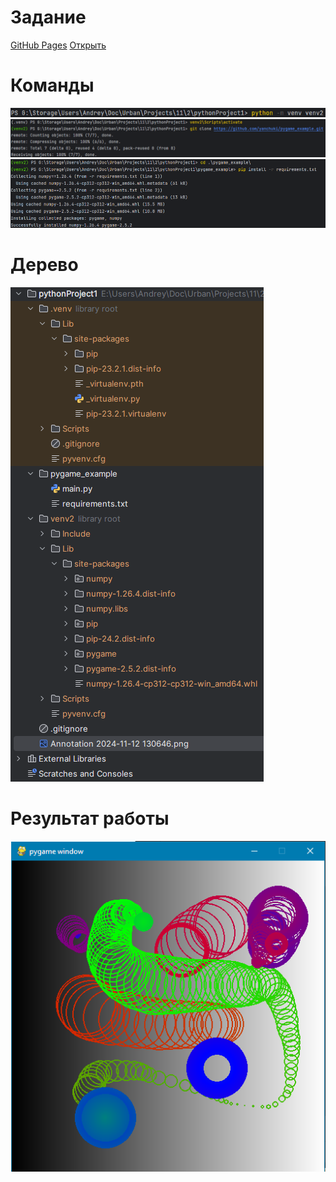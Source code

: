 # Задание

[GitHub Pages](https://pages.github.com/)
[Открыть](module_11_2.txt)

# Команды
<img src="Annotation 2024-11-12 230655.png"/>
<img src="Annotation 2024-11-12 132353.png"/>
<img src="Annotation 2024-11-12 132457.png"/>

# Дерево
<img src="Annotation 2024-11-12 130646.png"/>

# Результат работы
<img src="Annotation 2024-11-12 132810.png"/>
